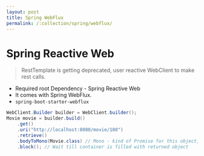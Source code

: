 ```yaml
---
layout: post
title: Spring WebFlux
permalink: /:collection/spring/webflux/
---
```


# Spring Reactive Web

> RestTemplate is getting deprecated, user reactive WebClient to make rest calls.

- Required root Dependency - Spring Reactive Web
- It comes with Spring WebFlux.
- `spring-boot-starter-webflux`

```java
WebClient.Builder builder = WebClient.builder();
Movie movie = builder.build()
    .get()
    .uri("http://localhost:8080/movie/108")
    .retrieve()
    .bodyToMono(Movie.class) // Mono - kind of Promise for this object, Async
    .block(); // Wait till container is filled with returned object
```
